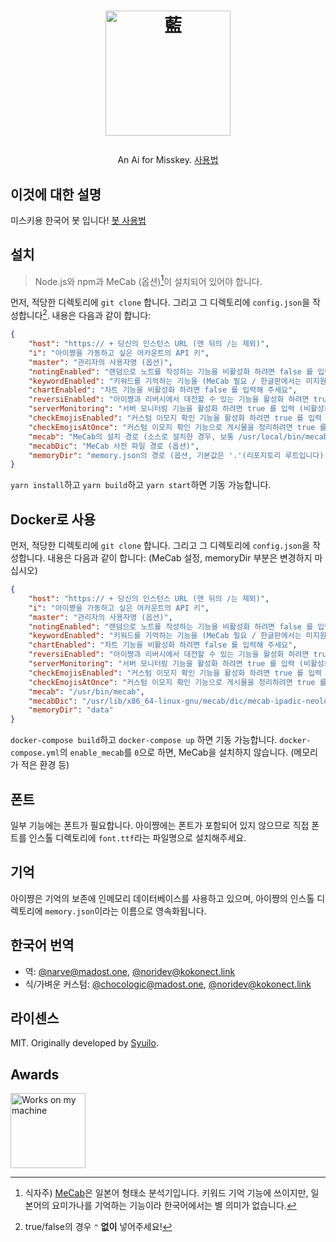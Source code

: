 <h1><p align="center"><img src="./ai.svg" alt="藍" height="200"></p></h1>
<p align="center">An Ai for Misskey. <a href="./torisetu.md">사용법</a></p>

## 이것에 대한 설명
미스키용 한국어 봇 입니다! [봇 사용법](./torisetu.md)

## 설치
> Node.js와 npm과 MeCab (옵션)[^1]이 설치되어 있어야 합니다.

[^1]: 식자주) [MeCab](https://github.com/taku910/mecab)은 일본어 형태소 분석기입니다. 키워드 기억 기능에 쓰이지만, 일본어의 요미가나를 기억하는 기능이라 한국어에서는 별 의미가 없습니다.

먼저, 적당한 디렉토리에 `git clone` 합니다.
그리고 그 디렉토리에 `config.json`을 작성합니다[^2]. 내용은 다음과 같이 합니다:

[^2]: true/false의 경우 `"` **없이** 넣어주세요!

``` json
{
	"host": "https:// + 당신의 인스턴스 URL (맨 뒤의 /는 제외)",
	"i": "아이쨩을 가동하고 싶은 어카운트의 API 키",
	"master": "관리자의 사용자명 (옵션)",
	"notingEnabled": "랜덤으로 노트를 작성하는 기능을 비활성화 하려면 false 를 입력",
	"keywordEnabled": "키워드를 기억하는 기능을 (MeCab 필요 / 한글판에서는 미지원) 활성화 하려면 true 를 입력 (비활성화는 false)",
	"chartEnabled": "차트 기능을 비활성화 하려면 false 를 입력해 주세요",
	"reversiEnabled": "아이쨩과 리버시에서 대전할 수 있는 기능을 활성화 하려면 true 를 입력 (비활성화는 false)",
	"serverMonitoring": "서버 모니터링 기능을 활성화 하려면 true 를 입력 (비활성화는 false)",
	"checkEmojisEnabled": "커스텀 이모지 확인 기능을 활성화 하려면 true 를 입력 (아니라면 false)",
	"checkEmojisAtOnce": "커스텀 이모지 확인 기능으로 게시물을 정리하려면 true 를 입력 (정리하지 않으려면 false)",
	"mecab": "MeCab의 설치 경로 (소스로 설치한 경우, 보통 /usr/local/bin/mecab)",
	"mecabDic": "MeCab 사전 파일 경로 (옵션)",
	"memoryDir": "memory.json의 경로 (옵션, 기본값은 '.'(리포지토리 루트입니다))"
}
```
<!-- `npm install`하고 `npm run build`하고 `npm start`하면 기동 가능합니다. -->
`yarn install`하고 `yarn build`하고 `yarn start`하면 기동 가능합니다.

## Docker로 사용
먼저, 적당한 디렉토리에 `git clone` 합니다.
그리고 그 디렉토리에 `config.json`을 작성합니다. 내용은 다음과 같이 합니다:
(MeCab 설정, memoryDir 부분은 변경하지 마십시오)
``` json
{
	"host": "https:// + 당신의 인스턴스 URL (맨 뒤의 /는 제외)",
	"i": "아이쨩을 가동하고 싶은 어카운트의 API 키",
	"master": "관리자의 사용자명 (옵션)",
	"notingEnabled": "랜덤으로 노트를 작성하는 기능을 비활성화 하려면 false 를 입력",
	"keywordEnabled": "키워드를 기억하는 기능을 (MeCab 필요 / 한글판에서는 미지원) 활성화 하려면 true 를 입력 (비활성화는 false)",
	"chartEnabled": "차트 기능을 비활성화 하려면 false 를 입력해 주세요",
	"reversiEnabled": "아이쨩과 리버시에서 대전할 수 있는 기능을 활성화 하려면 true 를 입력 (비활성화는 false)",
	"serverMonitoring": "서버 모니터링 기능을 활성화 하려면 true 를 입력 (비활성화는 false)",
	"checkEmojisEnabled": "커스텀 이모지 확인 기능을 활성화 하려면 true 를 입력 (아니라면 false)",
	"checkEmojisAtOnce": "커스텀 이모지 확인 기능으로 게시물을 정리하려면 true 를 입력 (정리하지 않으려면 false)",
	"mecab": "/usr/bin/mecab",
	"mecabDic": "/usr/lib/x86_64-linux-gnu/mecab/dic/mecab-ipadic-neologd/",
	"memoryDir": "data"
}
```
`docker-compose build`하고 `docker-compose up` 하면 기동 가능합니다.
`docker-compose.yml`의 `enable_mecab`를 `0`으로 하면, MeCab을 설치하지 않습니다. (메모리가 적은 환경 등)


## 폰트
일부 기능에는 폰트가 필요합니다. 아이쨩에는 폰트가 포함되어 있지 않으므로 직접 폰트를 인스톨 디렉토리에 `font.ttf`라는 파일명으로 설치해주세요.

## 기억
아이쨩은 기억의 보존에 인메모리 데이터베이스를 사용하고 있으며, 아이쨩의 인스톨 디렉토리에 `memory.json`이라는 이름으로 영속화됩니다.

## 한국어 번역
- 역: [@narve@madost.one](https://madost.one/@narve), [@noridev@kokonect.link](https://kokonect.link/@noridev)
- 식/가벼운 커스텀: [@chocologic@madost.one](https://madost.one/@chocologic), [@noridev@kokonect.link](https://kokonect.link/@noridev)

## 라이센스
MIT. Originally developed by [Syuilo](https://github.com/syuilo/ai).

## Awards
<img src="./WorksOnMyMachine.png" alt="Works on my machine" height="120">
